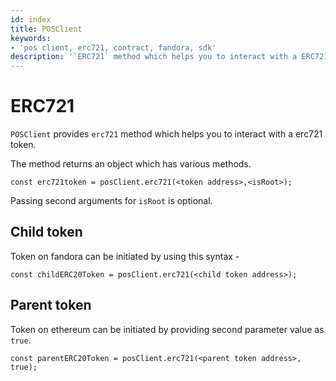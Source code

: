 ```yaml
---
id: index
title: POSClient
keywords: 
- 'pos client, erc721, contract, fandora, sdk'
description: '`ERC721` method which helps you to interact with a ERC721 token.'
---
```


# ERC721

`POSClient` provides `erc721` method which helps you to interact with a erc721 token.

The method returns an object which has various methods.

```
const erc721token = posClient.erc721(<token address>,<isRoot>);
```

Passing second arguments for `isRoot` is optional.

## Child token

Token on fandora can be initiated by using this syntax -

```
const childERC20Token = posClient.erc721(<child token address>);
```

## Parent token

Token on ethereum can be initiated by providing second parameter value as `true`.

```
const parentERC20Token = posClient.erc721(<parent token address>, true);
```

